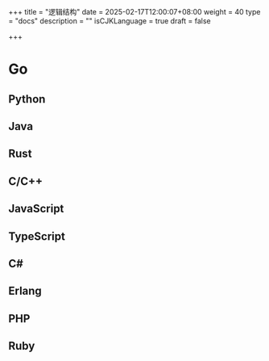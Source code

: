 +++
title = "逻辑结构"
date = 2025-02-17T12:00:07+08:00
weight = 40
type = "docs"
description = ""
isCJKLanguage = true
draft = false

+++

# Go





## Python



## Java





## Rust





## C/C++





## JavaScript





## TypeScript





## C#





## Erlang





## PHP





## Ruby







